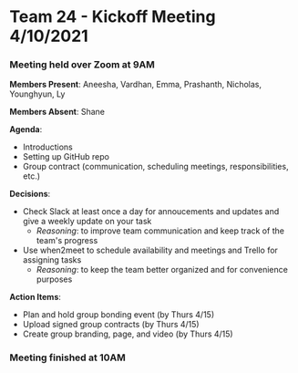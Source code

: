 # Team 24 - Kickoff Meeting 4/10/2021

### Meeting held over Zoom at 9AM

**Members Present**: Aneesha, Vardhan, Emma, Prashanth, Nicholas, Younghyun, Ly

**Members Absent**: Shane

**Agenda**:
- Introductions
- Setting up GitHub repo
- Group contract (communication, scheduling meetings, responsibilities, etc.)

**Decisions**:
- Check Slack at least once a day for annoucements and updates and give a weekly update on your task
   * *Reasoning*: to improve team communication and keep track of the team's progress 
- Use when2meet to schedule availability and meetings and Trello for assigning tasks
   * *Reasoning*: to keep the team better organized and for convenience purposes

**Action Items**:
- Plan and hold group bonding event (by Thurs 4/15)
- Upload signed group contracts (by Thurs 4/15)
- Create group branding, page, and video (by Thurs 4/15)

### Meeting finished at 10AM

